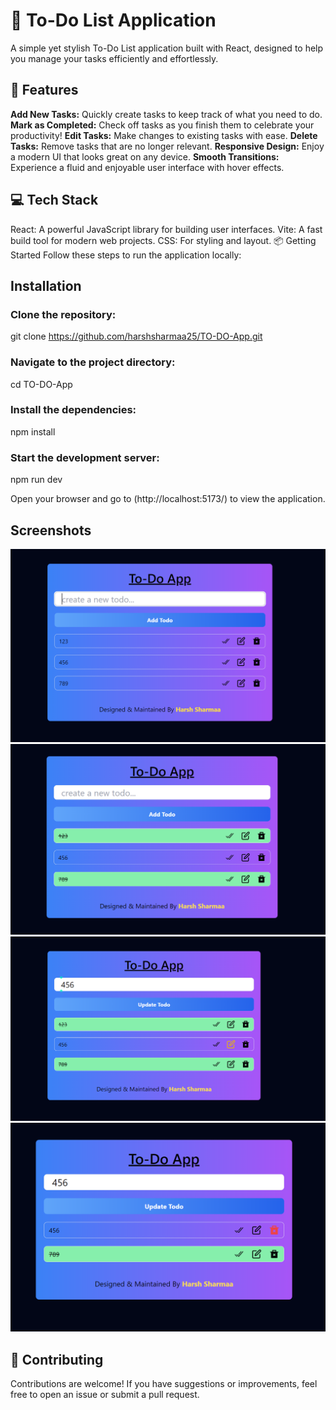 # 🌟 To-Do List Application
A simple yet stylish To-Do List application built with React, designed to help you manage your tasks efficiently and effortlessly.


## 🚀 Features
**Add New Tasks:** Quickly create tasks to keep track of what you need to do.
**Mark as Completed:** Check off tasks as you finish them to celebrate your productivity!
**Edit Tasks:** Make changes to existing tasks with ease.
**Delete Tasks:** Remove tasks that are no longer relevant.
**Responsive Design:** Enjoy a modern UI that looks great on any device.
**Smooth Transitions:** Experience a fluid and enjoyable user interface with hover effects.


## 💻 Tech Stack
React: A powerful JavaScript library for building user interfaces.
Vite: A fast build tool for modern web projects.
CSS: For styling and layout.
📦 Getting Started
Follow these steps to run the application locally:

## Installation
### Clone the repository:

 git clone https://github.com/harshsharmaa25/TO-DO-App.git

### Navigate to the project directory:

cd TO-DO-App


### Install the dependencies:

 npm install


### Start the development server:

 npm run dev


 
Open your browser and go to (http://localhost:5173/) to view the application.

## Screenshots
![Screenshot 1](https://github.com/harshsharmaa25/TO-DO-App/blob/main/Screenshot%201.png)
![Screenshot 2](https://github.com/harshsharmaa25/TO-DO-App/blob/main/Screenshot%202.png)
![Screenshot 3](https://github.com/harshsharmaa25/TO-DO-App/blob/main/Screenshot%203.png)
![Screenshot 4](https://github.com/harshsharmaa25/TO-DO-App/blob/main/Screenshot%204.png)


## 🌈 Contributing
Contributions are welcome! If you have suggestions or improvements, feel free to open an issue or submit a pull request.

